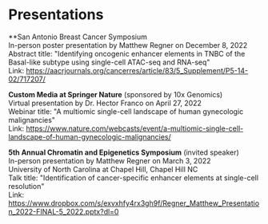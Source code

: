 # Presentations

**San Antonio Breast Cancer Symposium\
In-person poster presentation by Matthew Regner on December 8, 2022\
Abstract title: "Identifying oncogenic enhancer elements in TNBC of the Basal-like subtype using single-cell ATAC-seq and RNA-seq"\
Link: https://aacrjournals.org/cancerres/article/83/5_Supplement/P5-14-02/717207/

**Custom Media at Springer Nature** (sponsored by 10x Genomics)\
Virtual presentation by Dr. Hector Franco on April 27, 2022\
Webinar title: "A multiomic single-cell landscape of human gynecologic malignancies"\
Link: https://www.nature.com/webcasts/event/a-multiomic-single-cell-landscape-of-human-gynecologic-malignancies/

**5th Annual Chromatin and Epigenetics Symposium** (invited speaker)\
In-person presentation by Matthew Regner on March 3, 2022\
University of North Carolina at Chapel Hill, Chapel Hill NC\
Talk title: "Identification of cancer-specific enhancer elements at single-cell resolution"\
Link: https://www.dropbox.com/s/exvxhfy4rx3gh9f/Regner_Matthew_Presentation_2022-FINAL-5_2022.pptx?dl=0 
